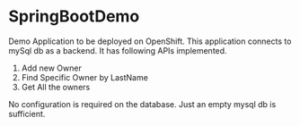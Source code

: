 # SpringBootDemo
Demo Application to be deployed on OpenShift. This application connects to mySql db as a backend.
It has following APIs implemented.
1. Add new Owner
2. Find Specific Owner by LastName
3. Get All the owners

No configuration is required on the database. Just an empty mysql db is sufficient. 
